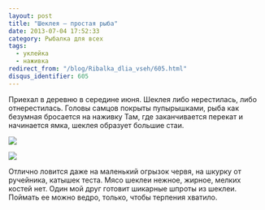 ```yaml
---
layout: post
title: "Шеклея — простая рыба"
date: 2013-07-04 17:52:33
category: Рыбалка для всех
tags:
  - уклейка
  - наживка
redirect_from: "/blog/Ribalka_dlia_vseh/605.html"
disqus_identifier: 605
---
```

Приехал в деревню в середине июня. Шеклея либо нерестилась, либо
отнерестилась. Головы самцов покрыты пупырышками, рыба как безумная
бросается на наживку Там, где заканчивается перекат и начинается ямка,
шеклея образует большие стаи.

![](http://fishingguru.ru/uploads/images/00/00/01/2013/08/15/2e98fc.jpg)

![](http://fishingguru.ru/uploads/images/00/00/01/2013/08/15/ee475d.jpg)

Отлично ловится даже на маленький огрызок червя, на шкурку от ручейника,
катышек теста. Мясо шеклеи нежное, жирное, мелких костей нет. Один мой
друг готовит шикарные шпроты из шеклеи. Поймать ее можно ведро, только,
чтобы терпения хватило.
